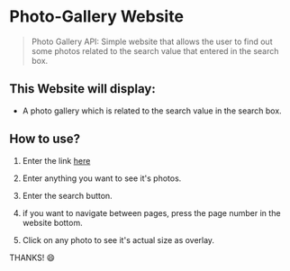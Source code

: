 # Photo-Gallery Website


 > Photo Gallery API: Simple website that allows the user to find out some photos related to the
search value that entered in the search box.



## This Website will display:

* A photo gallery which is related to the search value in the search box.



## How to use?

1) Enter the link [here](https://hanatj.github.io/Photo-Gallery/)

2) Enter anything you want to see it's photos.

3) Enter the search button.

4) if you want to navigate between pages, press the page number in the website bottom.

5) Click on any photo to see it's actual size as overlay.




THANKS! :smile:
